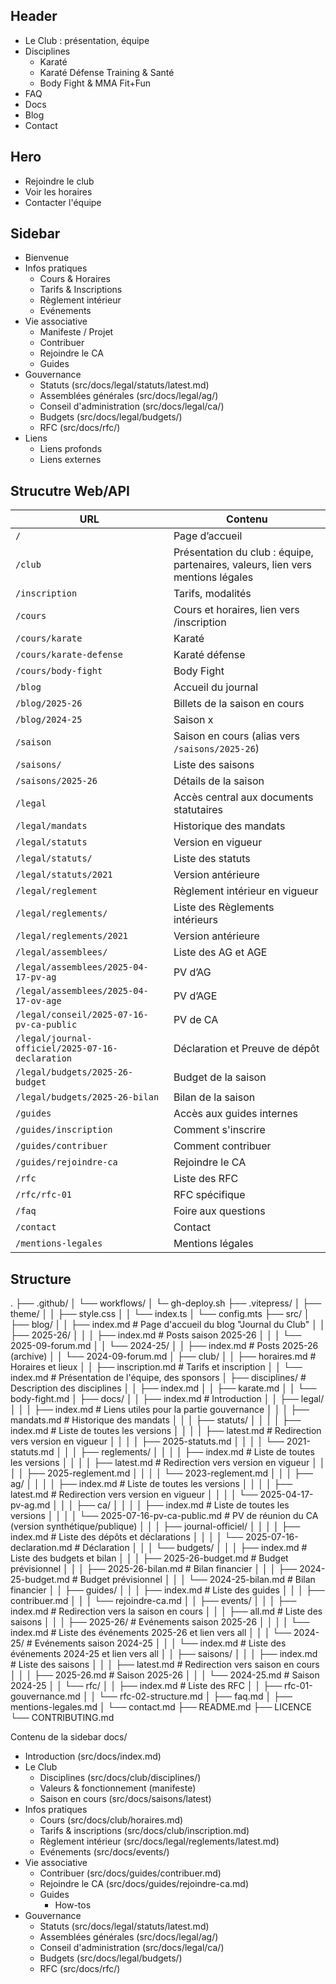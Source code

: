 
## Header

- Le Club : présentation, équipe
- Disciplines
  - Karaté
  - Karaté Défense Training & Santé
  - Body Fight & MMA Fit+Fun
- FAQ
- Docs
- Blog
- Contact

## Hero

- Rejoindre le club
- Voir les horaires
- Contacter l'équipe

## Sidebar

- Bienvenue
- Infos pratiques
  - Cours & Horaires
  - Tarifs & Inscriptions
  - Règlement intérieur
  - Evénements
- Vie associative
  - Manifeste / Projet
  - Contribuer
  - Rejoindre le CA
  - Guides
- Gouvernance
  - Statuts (src/docs/legal/statuts/latest.md)
  - Assemblées générales (src/docs/legal/ag/)
  - Conseil d'administration (src/docs/legal/ca/)
  - Budgets (src/docs/legal/budgets/)
  - RFC (src/docs/rfc/)
- Liens
  - Liens profonds
  - Liens externes

## Strucutre Web/API

| URL                                  | Contenu                                         |
| ------------------------------------ | ----------------------------------------------- |
| `/`                                  | Page d’accueil                                  |
| `/club`                              | Présentation du club : équipe, partenaires, valeurs, lien vers mentions légales |
| `/inscription`                  | Tarifs, modalités                               |
| `/cours`                      | Cours et horaires, lien vers /inscription              |
| `/cours/karate`                | Karaté                                          |
| `/cours/karate-defense`        | Karaté défense                                  |
| `/cours/body-fight`            | Body Fight                                      |
| `/blog`                              | Accueil du journal                              |
| `/blog/2025-26`                      | Billets de la saison en cours                   |
| `/blog/2024-25`                      | Saison x                               |
| `/saison`                            | Saison en cours (alias vers `/saisons/2025-26`) |
| `/saisons/`                          | Liste des saisons                               |
| `/saisons/2025-26`                   | Détails de la saison                            |
| `/legal`                             | Accès central aux documents statutaires         |
| `/legal/mandats`                     | Historique des mandats                          |
| `/legal/statuts`                     | Version en vigueur                              |
| `/legal/statuts/`                     | Liste des statuts                  |
| `/legal/statuts/2021`                | Version antérieure                              |
| `/legal/reglement`                   | Règlement intérieur en vigueur                  |
| `/legal/reglements/`                   | Liste des Règlements intérieurs                 |
| `/legal/reglements/2021`                | Version antérieure                              |
| `/legal/assemblees/`                     | Liste des AG et AGE                                      |
| `/legal/assemblees/2025-04-17-pv-ag`               | PV d’AG                                         |
| `/legal/assemblees/2025-04-17-ov-age`               | PV d’AGE                                        |
| `/legal/conseil/2025-07-16-pv-ca-public`               | PV de CA                                        |
| `/legal/journal-officiel/2025-07-16-declaration` | Déclaration et Preuve de dépôt                                 |
| `/legal/budgets/2025-26-budget`             | Budget de la saison                     |
| `/legal/budgets/2025-26-bilan`             | Bilan de la saison                     |
| `/guides`                            | Accès aux guides internes                       |
| `/guides/inscription`                | Comment s'inscrire                              |
| `/guides/contribuer`                 | Comment contribuer                              |
| `/guides/rejoindre-ca`               | Rejoindre le CA                                 |
| `/rfc`                               | Liste des RFC                                   |
| `/rfc/rfc-01`                        | RFC spécifique                                  |
| `/faq`                    | Foire aux questions                             |
| `/contact`                | Contact                                         |
| `/mentions-legales`       | Mentions légales                                |





## Structure

.
├── .github/
│   └── workflows/
│       └─ gh-deploy.sh
├── .vitepress/
│   ├── theme/
│   │   ├── style.css
│   │   └── index.ts
│   └── config.mts
├── src/
│   ├── blog/
│   │   ├── index.md                      # Page d'accueil du blog "Journal du Club"
│   │   ├── 2025-26/
│   │   │   ├── index.md                  # Posts saison 2025-26
│   │   │   └── 2025-09-forum.md
│   │   └── 2024-25/
│   │       ├── index.md                  # Posts 2025-26 (archive)
│   │       └── 2024-09-forum.md
│   ├── club/
│   │   ├── horaires.md               # Horaires et lieux
│   │   ├── inscription.md            # Tarifs et inscription
│   │   └── index.md                  # Présentation de l'équipe, des sponsors
│   ├── disciplines/                    # Description des disciplines
│   │   ├── index.md
│   │   ├── karate.md
│   │   └── body-fight.md
│   ├── docs/
│   │   ├── index.md                      # Introduction
│   │   ├── legal/
│   │   │   ├── index.md                  # Liens utiles pour la partie gouvernance
│   │   │   ├── mandats.md                # Historique des mandats
│   │   │   ├── statuts/
│   │   │   │   ├── index.md              # Liste de toutes les versions
│   │   │   │   ├── latest.md             # Redirection vers version en vigueur
│   │   │   │   ├── 2025-statuts.md
│   │   │   │   └── 2021-statuts.md
│   │   │   ├── reglements/
│   │   │   │   ├── index.md              # Liste de toutes les versions
│   │   │   │   ├── latest.md             # Redirection vers version en vigueur
│   │   │   │   ├── 2025-reglement.md
│   │   │   │   └── 2023-reglement.md
│   │   │   ├── ag/
│   │   │   │   ├── index.md              # Liste de toutes les versions
│   │   │   │   ├── latest.md             # Redirection vers version en vigueur
│   │   │   │   └── 2025-04-17-pv-ag.md
│   │   │   ├── ca/
│   │   │   │   ├── index.md              # Liste de toutes les versions
│   │   │   │   └── 2025-07-16-pv-ca-public.md # PV de réunion du CA (version synthétique/publique)
│   │   │   ├── journal-officiel/
│   │   │   │   ├── index.md              # Liste des dépôts et déclarations
│   │   │   │   └── 2025-07-16-declaration.md # Déclaration
│   │   │   └── budgets/
│   │   │       ├── index.md              # Liste des budgets et bilan
│   │   │       ├── 2025-26-budget.md     # Budget prévisionnel
│   │   │       ├── 2025-26-bilan.md      # Bilan financier
│   │   │       ├── 2024-25-budget.md     # Budget prévisionnel
│   │   │       └── 2024-25-bilan.md      # Bilan financier
│   │   ├── guides/
│   │   │   ├── index.md                  # Liste des guides
│   │   │   ├── contribuer.md
│   │   │   └── rejoindre-ca.md
│   │   ├── events/
│   │   │   ├── index.md                  # Redirection vers la saison en cours
│   │   │   ├── all.md                    # Liste des saisons
│   │   │   ├── 2025-26/                  # Evénements saison 2025-26
│   │   │   │   └── index.md              # Liste des événements 2025-26 et lien vers all
│   │   │   └── 2024-25/                  # Evénements saison 2024-25
│   │   │       └── index.md              # Liste des événements 2024-25 et lien vers all
│   │   ├── saisons/
│   │   │   ├── index.md                  # Liste des saisons
│   │   │   ├── latest.md                 # Redirection vers saison en cours
│   │   │   ├── 2025-26.md                # Saison 2025-26
│   │   │   └── 2024-25.md                # Saison 2024-25
│   │   └── rfc/
│   │       ├── index.md                  # Liste des RFC
│   │       ├── rfc-01-gouvernance.md
│   │       └── rfc-02-structure.md
│   ├── faq.md
│   ├── mentions-legales.md
│   └── contact.md
├── README.md
├── LICENCE
└── CONTRIBUTING.md

Contenu de la sidebar docs/

- Introduction (src/docs/index.md)
- Le Club
  - Disciplines (src/docs/club/disciplines/)
  - Valeurs & fonctionnement (manifeste)
  - Saison en cours (src/docs/saisons/latest)
- Infos pratiques
  - Cours (src/docs/club/horaires.md)
  - Tarifs & inscriptions (src/docs/club/inscription.md)
  - Règlement intérieur (src/docs/legal/reglements/latest.md)
  - Evénements (src/docs/events/)
- Vie associative
  - Contribuer (src/docs/guides/contribuer.md)
  - Rejoindre le CA (src/docs/guides/rejoindre-ca.md)
  - Guides
    - How-tos
- Gouvernance
  - Statuts (src/docs/legal/statuts/latest.md)
  - Assemblées générales (src/docs/legal/ag/)
  - Conseil d'administration (src/docs/legal/ca/)
  - Budgets (src/docs/legal/budgets/)
  - RFC (src/docs/rfc/)
